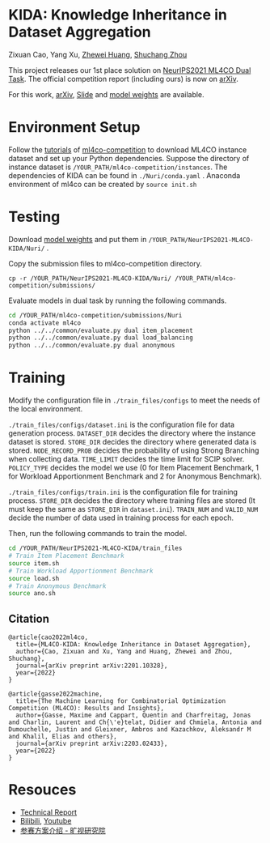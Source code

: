 # KIDA: Knowledge Inheritance in Dataset Aggregation
Zixuan Cao, Yang Xu, [Zhewei Huang](https://scholar.google.com/citations?user=zJEkaG8AAAAJ&hl=zh-CN&oi=sra), [Shuchang Zhou](https://scholar.google.com/citations?user=zYI0rysAAAAJ&hl=zh-CN&oi=sra)

This project releases our 1st place solution on [NeurIPS2021 ML4CO Dual Task](https://www.ecole.ai/2021/ml4co-competition/). The official competition report (including ours) is now on [arXiv](https://arxiv.org/abs/2203.02433). 

For this work, [arXiv](https://arxiv.org/abs/2201.10328), [Slide](https://drive.google.com/file/d/1O8T1Jv6CE_fQDnYdcZ6ftFEZPXabOVay/view?usp=sharing) and [model weights](https://drive.google.com/drive/folders/1WuLt7ww-c45tdQ1DnE3vyozq3i1UORg9?usp=sharing) are available.

#  Environment Setup
Follow the [tutorials](https://github.com/ds4dm/ml4co-competition/blob/main/START.md) of [ml4co-competition](https://github.com/ds4dm/ml4co-competition) to download ML4CO instance dataset and set up your Python dependencies.  Suppose the directory of instance dataset is `/YOUR_PATH/ml4co-competition/instances`. The dependencies of KIDA can be found in  `./Nuri/conda.yaml` . Anaconda environment of ml4co can be created by `source init.sh`

# Testing
Download [model weights](https://drive.google.com/drive/folders/1WuLt7ww-c45tdQ1DnE3vyozq3i1UORg9?usp=sharing) and put them in `/YOUR_PATH/NeurIPS2021-ML4CO-KIDA/Nuri/` .

Copy the submission files to ml4co-competition directory.

```
cp -r /YOUR_PATH/NeurIPS2021-ML4CO-KIDA/Nuri/ /YOUR_PATH/ml4co-competition/submissions/
```
Evaluate models in dual task by running the following commands.


```bash
cd /YOUR_PATH/ml4co-competition/submissions/Nuri
conda activate ml4co
python ../../common/evaluate.py dual item_placement
python ../../common/evaluate.py dual load_balancing
python ../../common/evaluate.py dual anonymous
```


# Training
Modify the configuration file in `./train_files/configs` to meet the needs of the local environment.  

`./train_files/configs/dataset.ini` is the configuration file for data generation process. `DATASET_DIR` decides  the directory where the instance dataset is stored. `STORE_DIR`  decides the directory where generated data is stored. `NODE_RECORD_PROB` decides the probability of using Strong Branching when collecting data. `TIME_LIMIT` decides the time limit for SCIP solver. `POLICY_TYPE` decides the  model we use (0 for Item Placement Benchmark, 1 for Workload Apportionment Benchmark and 2 for Anonymous Benchmark).

`./train_files/configs/train.ini` is the configuration file for training process. `STORE_DIR` decides the directory where training files are stored (It must keep the same as `STORE_DIR` in `dataset.ini`). `TRAIN_NUM` and `VALID_NUM` decide the number of data used in training process for each epoch. 

Then, run the following commands to train the model.


```bash
cd /YOUR_PATH/NeurIPS2021-ML4CO-KIDA/train_files
# Train Item Placement Benchmark
source item.sh
# Train Workload Apportionment Benchmark 
source load.sh
# Train Anonymous Benchmark
source ano.sh
```

## Citation

```
@article{cao2022ml4co,
  title={ML4CO-KIDA: Knowledge Inheritance in Dataset Aggregation},
  author={Cao, Zixuan and Xu, Yang and Huang, Zhewei and Zhou, Shuchang},
  journal={arXiv preprint arXiv:2201.10328},
  year={2022}
}

@article{gasse2022machine,
  title={The Machine Learning for Combinatorial Optimization Competition (ML4CO): Results and Insights},
  author={Gasse, Maxime and Cappart, Quentin and Charfreitag, Jonas and Charlin, Laurent and Ch{\'e}telat, Didier and Chmiela, Antonia and Dumouchelle, Justin and Gleixner, Ambros and Kazachkov, Aleksandr M and Khalil, Elias and others},
  journal={arXiv preprint arXiv:2203.02433},
  year={2022}
}
```

# Resouces
* [Technical Report](https://arxiv.org/abs/2201.10328)
* [Bilibili](https://www.bilibili.com/video/BV1nG411W71Y), [Youtube](https://www.youtube.com/watch?v=aFTkMKf77eU)
* [参赛方案介绍 - 旷视研究院](https://zhuanlan.zhihu.com/p/440726459)
